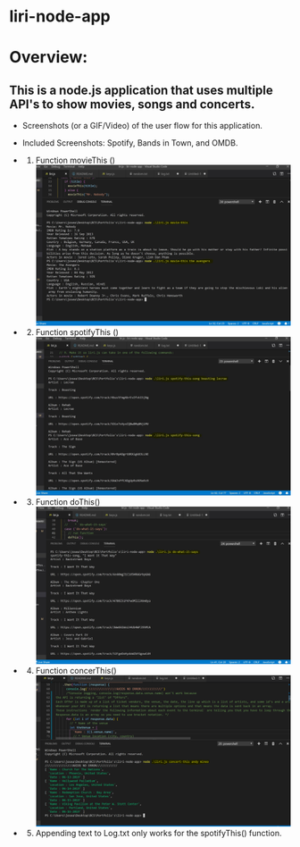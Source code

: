 # liri-node-app


# Overview:
## This is a node.js application that uses multiple API's to show movies, songs and concerts.

* Screenshots (or a GIF/Video) of the user flow for this application. 

* Included Screenshots: Spotify, Bands in Town, and OMDB.
* 1. Function movieThis ()
    !['movie-this'](images/Liri_bot_movieThis.JPG)

* 2. Function spotifyThis ()
    !['spotify-this-song'](images/Liri_bot_spotifyThis.JPG)

* 3. Function doThis()
    !['do-what-it-says'](images/Liri_bot_doThis.JPG)

* 4. Function concerThis()
    !['concert-this'](images/Liri_bot_concertThis.PNG)

* 5. Appending text to Log.txt only works for the spotifyThis() function.


<!-- ![GitHub Logo](/images/logo.png) -->
<!-- Format: ![Alt Text](url) -->

